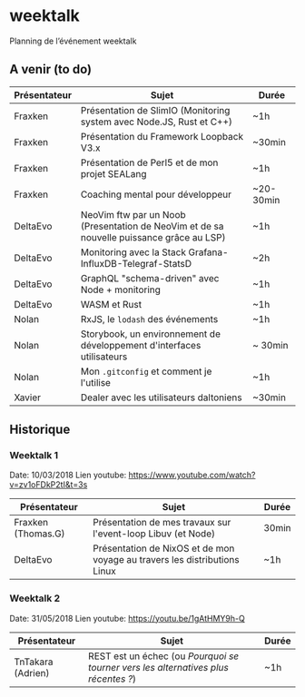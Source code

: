 # weektalk
Planning de l’événement weektalk

## A venir (to do)

| Présentateur | Sujet | Durée |
| --- | --- | --- |
| Fraxken | Présentation de SlimIO (Monitoring system avec Node.JS, Rust et C++) | ~1h |
| Fraxken | Présentation du Framework Loopback V3.x | ~30min | 
| Fraxken | Présentation de Perl5 et de mon projet SEALang | ~1h |
| Fraxken | Coaching mental pour développeur | ~20-30min |
| DeltaEvo | NeoVim ftw par un Noob (Presentation de NeoVim et de sa nouvelle puissance grâce au LSP) | ~1h |
| DeltaEvo | Monitoring avec la Stack Grafana-InfluxDB-Telegraf-StatsD | ~2h |
| DeltaEvo | GraphQL "schema-driven" avec Node + monitoring | ~1h |
| DeltaEvo | WASM et Rust | ~1h |
| Nolan | RxJS, le `lodash` des événements | ~1h |
| Nolan | Storybook, un environnement de développement d'interfaces utilisateurs | ~ 30min |
| Nolan | Mon `.gitconfig` et comment je l'utilise | ~1h |
| Xavier | Dealer avec les utilisateurs daltoniens | ~30min |

## Historique

### Weektalk 1
Date: 10/03/2018
Lien youtube: https://www.youtube.com/watch?v=zv1oFDkP2tI&t=3s

| Présentateur | Sujet | Durée |
| --- | --- | --- |
| Fraxken (Thomas.G) | Présentation de mes travaux sur l'event-loop Libuv (et Node) | 30min |
| DeltaEvo | Présentation de NixOS et de mon voyage au travers les distributions Linux | ~1h |

### Weektalk 2
Date: 31/05/2018
Lien youtube: https://youtu.be/1gAtHMY9h-Q

| Présentateur | Sujet | Durée |
| --- | --- | --- |
| TnTakara (Adrien) | REST est un échec (ou *Pourquoi se tourner vers les alternatives plus récentes ?*) | ~1h |
